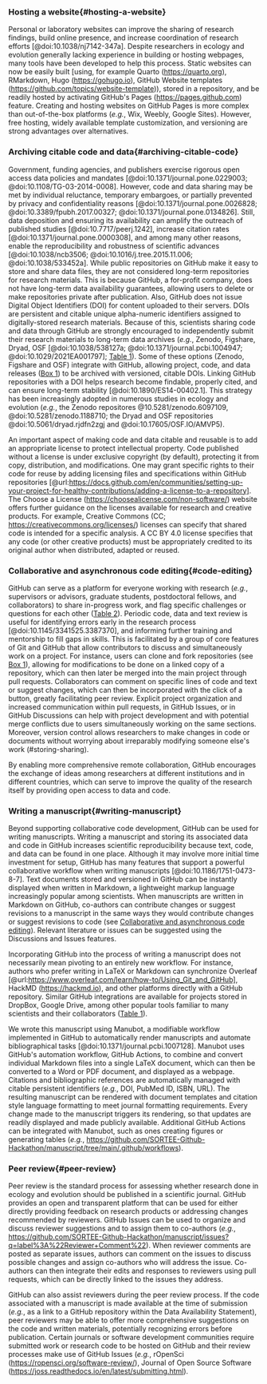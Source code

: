 <!--## GitHub in EcoEvo examples (Part 2)-->

### Hosting a website{#hosting-a-website}

<!--*Contributors to this section: Rob Crystal-Ornelas, Emma Hudgins*   -->
Personal or laboratory websites can improve the sharing of research findings, build online presence, and increase coordination of research efforts [@doi:10.1038/nj7142-347a].
Despite researchers in ecology and evolution generally lacking experience in building or hosting webpages, many tools have been developed to help this process.
Static websites can now be easily built [using, for example Quarto (<https://quarto.org>), RMarkdown, Hugo (<https://gohugo.io>), GitHub Website templates (<https://github.com/topics/website-template>)), stored in a repository, and be readily hosted by activating GitHub's Pages (<https://pages.github.com>) feature.
Creating and hosting websites on GitHub Pages is more complex than out-of-the-box platforms (_e.g._, Wix, Weebly, Google Sites).
However, free hosting, widely available template customization, and versioning are strong advantages over alternatives.

### Archiving citable code and data{#archiving-citable-code}

<!--*Contributors to this section: Rob Crystal-Ornelas, Emma Hudgins, Dylan Gomes, PHPB*-->

Government, funding agencies, and publishers exercise rigorous open access data policies and mandates [@doi:10.1371/journal.pone.0229003; @doi:10.1108/TG-03-2014-0008].
However, code and data sharing may be met by individual reluctance, temporary embargoes, or partially prevented by privacy and confidentiality reasons [@doi:10.1371/journal.pone.0026828; @doi:10.3389/fpubh.2017.00327; @doi:10.1371/journal.pone.0134826].
Still, data deposition and ensuring its availability can amplify the outreach of published studies [@doi:10.7717/peerj.1242], increase citation rates [@doi:10.1371/journal.pone.0000308], and among many other reasons, enable the reproducibility and robustness of scientific advances [@doi:10.1038/ncb3506; @doi:10.1016/j.tree.2015.11.006; @doi:10.1038/533452a].
While public repositories on GitHub make it easy to store and share data files, they are not considered long-term repositories for research materials.
This is because GitHub, a for-profit company, does not have long-term data availability guarantees, allowing users to delete or make repositories private after publication.
Also, GitHub does not issue Digital Object Identifiers (DOI) for content uploaded to their servers.
DOIs are persistent and citable unique alpha-numeric identifiers assigned to digitally-stored research materials.
Because of this, scientists sharing code and data through GitHub are strongly encouraged to independently submit their research materials to long-term data archives (_e.g._, Zenodo, Figshare, Dryad, OSF [@doi:10.1038/538127a; @doi:10.1371/journal.pcbi.1004947; @doi:10.1029/2021EA001797]; [Table 1](#tbl:compare)).
Some of these options (Zenodo, Figshare and OSF) integrate with GitHub, allowing project, code, and data releases ([Box 1](#definitions)) to be archived with versioned, citable DOIs.
Linking GitHub repositories with a DOI helps research become findable, properly cited, and can ensure long-term stability [@doi:10.1890/ES14-00402.1].
This strategy has been increasingly adopted in numerous studies in ecology and evolution (_e.g._, the Zenodo repositores @10.5281/zenodo.6097109, @doi:10.5281/zenodo.1188710; the Dryad and OSF repositories @doi:10.5061/dryad.rjdfn2zgj and @doi:10.17605/OSF.IO/AMVP5).

An important aspect of making code and data citable and reusable is to add an appropriate license to protect intellectual property.
Code published without a license is under exclusive copyright (by default), protecting it from copy, distribution, and modifications.
One may grant specific rights to their code for reuse by adding licensing files and specifications within GitHub repositories [@url:https://docs.github.com/en/communities/setting-up-your-project-for-healthy-contributions/adding-a-license-to-a-repository].
The Choose a License (<https://choosealicense.com/non-software/>) website offers further guidance on the licenses available for research and creative products.
For example, Creative Commons (CC; <https://creativecommons.org/licenses/>) licenses can specify that shared code is intended for a specific analysis.
A CC BY 4.0 license specifies that any code (or other creative products) must be appropriately credited to its original author when distributed, adapted or reused.


### Collaborative and asynchronous code editing{#code-editing}

<!--*Contributors to this section: Kaitlyn Gaynor, Rob Crystal-Ornelas, Ali, Allison Binley*-->

GitHub can serve as a platform for everyone working with research (_e.g._, supervisors or advisors, graduate students, postdoctoral fellows, and collaborators) to share in-progress work, and flag specific challenges or questions for each other ([Table 2](#tbl:roles)).
Periodic code, data and text review is useful for identifying errors early in the research process [@doi:10.1145/3341525.3387370], and informing further training and mentorship to fill gaps in skills.
This is facilitated by a group of core features of Git and GitHub that allow contributors to discuss and simultaneously work on a project.
For instance, users can clone and fork repositories (see [Box 1](#definitions)), allowing for modifications to be done on a linked copy of a repository, which can then later be merged into the main project through pull requests.
Collaborators can comment on specific lines of code and text or suggest changes, which can then be incorporated with the click of a button, greatly facilitating peer review.
Explicit project organization and increased communication within pull requests, in GitHub Issues, or in GitHub Discussions can help with project development and with potential merge conflicts due to users simultaneously working on the same sections.
Moreover, version control allows researchers to make changes in code or documents without worrying about irreparably modifying someone else's work (#storing-sharing).

By enabling more comprehensive remote collaboration, GitHub encourages the exchange of ideas among researchers at different institutions and in different countries, which can serve to improve the quality of the research itself by providing open access to data and code.

### Writing a manuscript{#writing-manuscript}

<!--*contributors to this section:* Emma J. Hudgins, Katherine Hébert, PHPB, Eric-->

Beyond supporting collaborative code development, GitHub can be used for writing manuscripts.
Writing a manuscript and storing its associated data and code in GitHub increases scientific reproducibility because text, code, and data can be found in one place.
Although it may involve more initial time investment for setup, GitHub has many features that support a powerful collaborative workflow when writing manuscripts [@doi:10.1186/1751-0473-8-7].
Text documents stored and versioned in GitHub can be instantly displayed when written in Markdown, a lightweight markup language increasingly popular among scientists. 
When manuscripts are written in Markdown on GitHub, co-authors can contribute changes or suggest revisions to a manuscript in the same ways they would contribute changes or suggest revisions to code (see [Collaborative and asynchronous code editing](#code-editing)).
Relevant literature or issues can be suggested using the Discussions and Issues features.

Incorporating GitHub into the process of writing a manuscript does not necessarily mean pivoting to an entirely new workflow. 
For instance, authors who prefer writing in LaTeX or Markdown can synchronize Overleaf [@url:https://www.overleaf.com/learn/how-to/Using_Git_and_GitHub], HackMD (<https://hackmd.io>), and other platforms directly with a GitHub repository.
Similar GitHub integrations are available for projects stored in DropBox, Google Drive, among other popular tools familiar to many scientists and their collaborators ([Table 1](#tbl:compare)).

We wrote this manuscript using Manubot, a modifiable workflow implemented in GitHub to automatically render manuscripts and automate bibliographical tasks [@doi:10.1371/journal.pcbi.1007128].
Manubot uses GitHub's automation workflow, GitHub Actions, to combine and convert individual Markdown files into a single LaTeX document, which can then be converted to a Word or PDF document, and displayed as a webpage.
Citations and bibliographic references are automatically managed with citable persistent identifiers (_e.g._, DOI, PubMed ID, ISBN, URL).
The resulting manuscript can be rendered with document templates and citation style language formatting to meet journal formatting requirements.
Every change made to the manuscript triggers its rendering, so that updates are readily displayed and made publicly available.
Additional GitHub Actions can be integrated with Manubot, such as ones creating figures or generating tables (_e.g._, <https://github.com/SORTEE-Github-Hackathon/manuscript/tree/main/.github/workflows>).

### Peer review{#peer-review}

<!--*contributors to this section:* Eric R. Scott-->

Peer review is the standard process for assessing whether research done in ecology and evolution should be published in a scientific journal.
GitHub provides an open and transparent platform that can be used for either directly providing feedback on research products or addressing changes recommended by reviewers.
GitHub Issues can be used to organize and discuss reviewer suggestions and to assign them to co-authors (_e.g._, <https://github.com/SORTEE-Github-Hackathon/manuscript/issues?q=label%3A%22Reviewer+Comment%22>).
When reviewer comments are posted as separate issues, authors can comment on the issues to discuss possible changes and assign co-authors who will address the issue.
Co-authors can then integrate their edits and responses to reviewers using pull requests, which can be directly linked to the issues they address.

GitHub can also assist reviewers during the peer review process.
If the code associated with a manuscript is made available at the time of submission (_e.g._, as a link to a GitHub repository within the Data Availability Statement), peer reviewers may be able to offer more comprehensive suggestions on the code and written materials, potentially recognizing errors before publication.
Certain journals or software development communities require submitted work or research code to be hosted on GitHub and their review processes make use of GitHub Issues (_e.g._, rOpenSci (<https://ropensci.org/software-review/>), Journal of Open Source Software (<https://joss.readthedocs.io/en/latest/submitting.html>).
